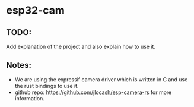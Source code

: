 # esp32-cam 

## TODO: 

Add explanation of the project and also explain how to use it. 

## Notes: 

- We are using the expressif camera driver which is written in C and use the rust bindings to use it. 
- github repo: https://github.com/jlocash/esp-camera-rs for more information.